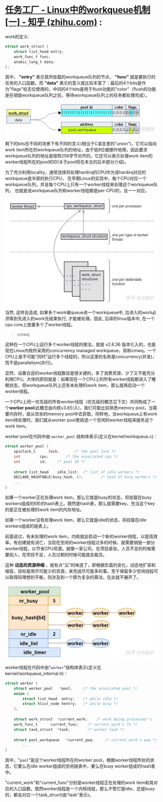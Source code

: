 # [任务工厂 - Linux中的workqueue机制 [一] - 知乎 (zhihu.com)](https://zhuanlan.zhihu.com/p/91106844) :

work的定义:

```c
struct work_struct {
	struct list_head entry;
	work_func_t func;
	atomic_long_t data;
};
```

其中， **"entry"** 表示其所挂载的workqueue队列的节点， **"func"** 就是要执行的任务的入口函数。而 **"data"** 表示的意义就比较丰富了：最后的4个bits是作为"flags"标志位使用的，中间的4个bits是用于flush功能的"color"（flush的功能是在销毁workqueue队列之前，等待workqueue队列上的任务都处理完成）。

![1663575718028](image/杂项/1663575718028.png)

剩下的bits在不同的场景下有不同的含义(相当于C语言里的"union")，它可以指向work item所在的workqueue队列的地址，由于低8位被挪作他用，因此要求workqueue队列的地址是按照256字节对齐的。它还可以表示处理work item的worker线程所在的pool的ID(关于pool将在本文的后半部分介绍)。

为了充分利用locality，通常选择将处理hardirq的CPU作为该hardirq对应的workqueue底半部的执行CPU，
在早期Linux的实现中，每个CPU对应一个workqueue队列，并且每个CPU上只有一个worker线程来处理这个workqueue队列，
也就是说workqueue队列和worker线程都是per-CPU的，且一一对应。

![1663575782195](image/杂项/1663575782195.png)

当然, 这样会造成, 如果多个work被queue进一个workqueue中, 后进入的work必须等到先进入的work先结束执行, 才能被处理。因此, 后续的linux版本中, 在一个cpu core上放置多个了worker线程。

> cmwq

这种在一个CPU上运行多个worker线程的做法，就是 v2.6.36 版本引入的，也是现在Linux内核所采用的concurrency managed workqueue，简称cmwq。一个CPU上是不可能“同时”运行多个线程的，所以这里的名称是concurrency(并发)，而不是parallelism(并行)。

显然，设置合适的worker线程数目是很关键的，多了浪费资源，少了又不能充分利用CPU。大体的原则就是：如果现在一个CPU上的所有worker线程都进入了睡眠状态，但workqueue队列上还有未处理的work item，那么就再启动一个worker线程。

一个CPU上同一优先级的所有worker线程（优先级的概念见下文）共同构成了一个**worker pool**(此概念由内核v3.8引入)，我们可能比较熟悉memory pool，当需要内存时，就从空余的memory pool中去获取，同样地，当workqueue上有work item待处理时，我们就从worker pool里挑选一个空闲的worker线程来服务这个work item。

worker pool在代码中由 `worker_pool` 结构体表示(定义在kernel/workqueue.c)：

```c
struct worker_pool {
	spinlock_t		lock;		/* the pool lock */
	int			cpu;		/* the associated cpu */
	int			id;		/* pool ID */

	struct list_head	idle_list;	/* list of idle workers */
	DECLARE_HASHTABLE(busy_hash, 6);        /* hash of busy workers */
    ...
}
```

如果一个worker正在处理work item，那么它就是busy的状态，将挂载在busy workers组成的6阶的hash表上。既然是hash表，那么就需要key，充当这个key的是正在被处理的work item的内存地址。

如果一个worker没有处理work item，那么它就是idle的状态，将挂载在idle workers组成的链表上。

前面说过，有未处理的work item，内核就会启动一个新的worker线程，以提高效率。有创建就有消亡，当现在空闲的worker线程过多的时候，就需要销毁一部分worker线程，以节省CPU资源。就像一家公司，在项目紧张，人员不足的时候需要招人，在项目不足，人员过剩的时候可能就会裁员。

这种 **动态的资源伸缩** ，就有点“云”的味道了，即根据负载的变化，动态地扩容和缩容，目标是用尽可能少的资源，来完成尽可能多的事。至于保留多少空闲线程可以取得较理想的平衡，则涉及到一个颇为复杂的算法，在此就不展开了。

![1663576154111](image/杂项/1663576154111.png)

worker线程在代码中由"`worker`"结构体表示(定义在kernel/workqueue_internal.h)：

```c
struct worker {
	struct worker_pool	 *pool;		/* the associated pool */
	union {
		struct list_head  entry;	/* while idle */
		struct hlist_node hentry;	/* while busy */
	};

	struct work_struct	*current_work;	  /* work being processed */
	work_func_t		 current_func;	  /* current_work's fn */
	struct task_struct	*task;		  /* worker task */

	struct pool_workqueue	*current_pwq;     /* current_work's pwq */
        ...
}
```

其中，"`pool`"是这个worker线程所在的worker pool，根据worker线程所处的状态，它要么在idle worker组成的空闲链表中，要么在busy worker组成的hash表中。

"current_work"和"current_func"分别是worker线程正在处理的work item和其对应的入口函数。既然worker线程是一个内核线程，那么不管它是idle，还是busy的，都会对应一个task_struct(由"task"表示)。
